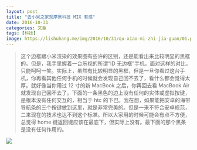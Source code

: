 ```yaml
---
layout: post
title: "去小米之家观摩黑科技 MIX 有感"
date: 2016-10-31
categories: 文章
tags: [科技]
image: https://lishuhang.me/img/2016/10/31/qu-xiao-mi-zhi-jia-guan/01.png
---
```


> 这个边框跟小米渲染的效果图有些许的区别，还是能看出来比较明显的黑框的。但是，我手里握着一台乐视的所谓“ID 无边框”手机，面对这样的对比，只能呵呵一笑。实际上，虽然有比较明显的黑框，但是一旦你看过这台手机，你再看其他任何手机的时候就会发现自己回不去了，看什么都会觉得太厚。就好像当你用过 12 寸的新 MacBook 之后，你再回去看 MacBook Air 就发现自己回不去了。下面的一条黑色的边上没有任何的实体或虚拟按键，是根本没有任何交互的，相当于 htc 的下巴。我在想，如果能把安卓的海带导航条的三个按键做到这里，就是非常完美的。但是一来不符合安卓规范，二来现在的技术也达不到这个标准。所以大家用的时候可能会有点不方便，总觉得 home 键返回键应该在最底下，但实际上没有。最下面的那个黑条是没有任何作用的。

![](http://mmbiz.qpic.cn/mmbiz_jpg/AdRKyBVLoHJ5Ty5goKjGzXenLCCbNicGMj2qBKOCwD3Kh8iapxoODXmCyYiaawVotDPUHUicd11pE7iaZicf3SYFpybg/0?wx_fmt=jpeg)